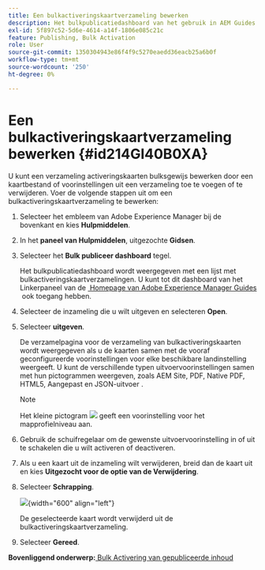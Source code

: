 ```yaml
---
title: Een bulkactiveringskaartverzameling bewerken
description: Het bulkpublicatiedashboard van het gebruik in AEM Guides. Leer een bulkactiveringskaartverzameling bewerken door kaartbestanden toe te voegen of te verwijderen.
exl-id: 5f897c52-5d6e-4614-a14f-1806e085c21c
feature: Publishing, Bulk Activation
role: User
source-git-commit: 1350304943e86f4f9c5270eaedd36eacb25a6b0f
workflow-type: tm+mt
source-wordcount: '250'
ht-degree: 0%

---
```


# Een bulkactiveringskaartverzameling bewerken {#id214GI40B0XA}

U kunt een verzameling activeringskaarten bulksgewijs bewerken door een kaartbestand of voorinstellingen uit een verzameling toe te voegen of te verwijderen. Voer de volgende stappen uit om een bulkactiveringskaartverzameling te bewerken:

1. Selecteer het embleem van Adobe Experience Manager bij de bovenkant en kies **Hulpmiddelen**.

1. In het **paneel van Hulpmiddelen**, uitgezochte **Gidsen**.

1. Selecteer het **Bulk publiceer dashboard** tegel.

   Het bulkpublicatiedashboard wordt weergegeven met een lijst met bulkactiveringskaartverzamelingen. U kunt tot dit dashboard van het Linkerpaneel van de [&#x200B; Homepage van Adobe Experience Manager Guides &#x200B;](intro-home-page.md) ook toegang hebben.

1. Selecteer de inzameling die u wilt uitgeven en selecteren **Open**.

1. Selecteer **uitgeven**.

   De verzamelpagina voor de verzameling van bulkactiveringskaarten wordt weergegeven als u de kaarten samen met de vooraf geconfigureerde voorinstellingen voor elke beschikbare landinstelling weergeeft.
U kunt de verschillende typen uitvoervoorinstellingen samen met hun pictogrammen weergeven, zoals AEM Site, PDF, Native PDF, HTML5, Aangepast en JSON-uitvoer
.

   >[!NOTE]
   >
   > Het kleine pictogram ![](images/global-preset-icon.svg) geeft een voorinstelling voor het mapprofielniveau aan.


1. Gebruik de schuifregelaar om de gewenste uitvoervoorinstelling in of uit te schakelen die u wilt activeren of deactiveren.

1. Als u een kaart uit de inzameling wilt verwijderen, breid dan de kaart uit en kies **Uitgezocht voor de optie van de Verwijdering**.

1. Selecteer **Schrapping**.

   ![](images/bulk-activation-delete-map.png){width="600" align="left"}

   De geselecteerde kaart wordt verwijderd uit de bulkactiveringskaartverzameling.

1. Selecteer **Gereed**.


**Bovenliggend onderwerp:**&#x200B;[&#x200B; Bulk Activering van gepubliceerde inhoud &#x200B;](conf-bulk-activation.md)
